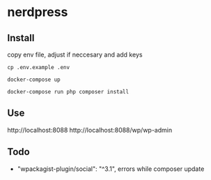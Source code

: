 # nerdpress

## Install

copy env file, adjust if neccesary and add keys

    cp .env.example .env
    
    docker-compose up

    docker-compose run php composer install

## Use

   http://localhost:8088
   http://localhost:8088/wp/wp-admin

## Todo

- "wpackagist-plugin/social": "^3.1", errors while composer update